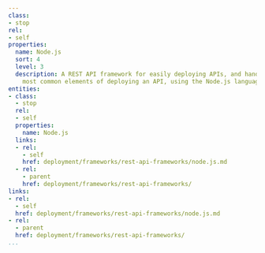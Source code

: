 ```yaml
---
class:
- stop
rel:
- self
properties:
  name: Node.js
  sort: 4
  level: 3
  description: A REST API framework for easily deploying APIs, and handles all the
    most common elements of deploying an API, using the Node.js language.
entities:
- class:
  - stop
  rel:
  - self
  properties:
    name: Node.js
  links:
  - rel:
    - self
    href: deployment/frameworks/rest-api-frameworks/node.js.md
  - rel:
    - parent
    href: deployment/frameworks/rest-api-frameworks/
links:
- rel:
  - self
  href: deployment/frameworks/rest-api-frameworks/node.js.md
- rel:
  - parent
  href: deployment/frameworks/rest-api-frameworks/
...
```

